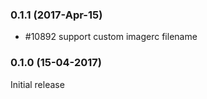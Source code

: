 ### 0.1.1 (2017-Apr-15)

* \#10892 support custom imagerc filename

### 0.1.0 (15-04-2017)

Initial release

